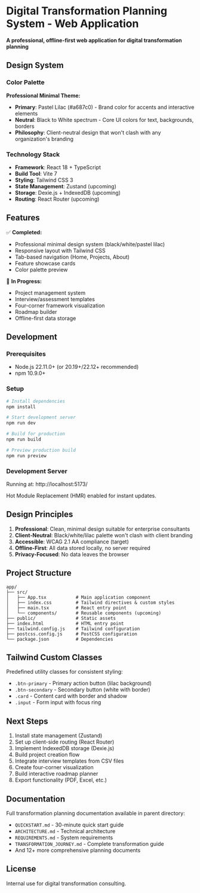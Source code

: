 # Digital Transformation Planning System - Web Application

**A professional, offline-first web application for digital transformation planning**

## Design System

### Color Palette

**Professional Minimal Theme:**
- **Primary**: Pastel Lilac (#a687c0) - Brand color for accents and interactive elements
- **Neutral**: Black to White spectrum - Core UI colors for text, backgrounds, borders
- **Philosophy**: Client-neutral design that won't clash with any organization's branding

### Technology Stack

- **Framework**: React 18 + TypeScript
- **Build Tool**: Vite 7
- **Styling**: Tailwind CSS 3
- **State Management**: Zustand (upcoming)
- **Storage**: Dexie.js + IndexedDB (upcoming)
- **Routing**: React Router (upcoming)

## Features

✅ **Completed:**
- Professional minimal design system (black/white/pastel lilac)
- Responsive layout with Tailwind CSS
- Tab-based navigation (Home, Projects, About)
- Feature showcase cards
- Color palette preview

🚧 **In Progress:**
- Project management system
- Interview/assessment templates
- Four-corner framework visualization
- Roadmap builder
- Offline-first data storage

## Development

### Prerequisites
- Node.js 22.11.0+ (or 20.19+/22.12+ recommended)
- npm 10.9.0+

### Setup

```bash
# Install dependencies
npm install

# Start development server
npm run dev

# Build for production
npm run build

# Preview production build
npm run preview
```

### Development Server

Running at: http://localhost:5173/

Hot Module Replacement (HMR) enabled for instant updates.

## Design Principles

1. **Professional**: Clean, minimal design suitable for enterprise consultants
2. **Client-Neutral**: Black/white/lilac palette won't clash with client branding
3. **Accessible**: WCAG 2.1 AA compliance (target)
4. **Offline-First**: All data stored locally, no server required
5. **Privacy-Focused**: No data leaves the browser

## Project Structure

```
app/
├── src/
│   ├── App.tsx           # Main application component
│   ├── index.css         # Tailwind directives & custom styles
│   ├── main.tsx          # React entry point
│   └── components/       # Reusable components (upcoming)
├── public/               # Static assets
├── index.html            # HTML entry point
├── tailwind.config.js    # Tailwind configuration
├── postcss.config.js     # PostCSS configuration
└── package.json          # Dependencies
```

## Tailwind Custom Classes

Predefined utility classes for consistent styling:

- `.btn-primary` - Primary action button (lilac background)
- `.btn-secondary` - Secondary button (white with border)
- `.card` - Content card with border and shadow
- `.input` - Form input with focus ring

## Next Steps

1. Install state management (Zustand)
2. Set up client-side routing (React Router)
3. Implement IndexedDB storage (Dexie.js)
4. Build project creation flow
5. Integrate interview templates from CSV files
6. Create four-corner visualization
7. Build interactive roadmap planner
8. Export functionality (PDF, Excel, etc.)

## Documentation

Full transformation planning documentation available in parent directory:
- `QUICKSTART.md` - 30-minute quick start guide
- `ARCHITECTURE.md` - Technical architecture
- `REQUIREMENTS.md` - System requirements
- `TRANSFORMATION_JOURNEY.md` - Complete transformation guide
- And 12+ more comprehensive planning documents

## License

Internal use for digital transformation consulting.
